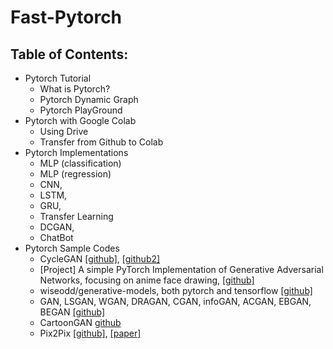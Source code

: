 # Fast-Pytorch

## Table of Contents:
- Pytorch Tutorial
  - What is Pytorch?
  - Pytorch Dynamic Graph
  - Pytorch PlayGround
- Pytorch with Google Colab
  - Using Drive
  - Transfer from Github to Colab
- Pytorch Implementations
  - MLP (classification)
  - MLP (regression)
  - CNN, 
  - LSTM, 
  - GRU,
  - Transfer Learning
  - DCGAN, 
  - ChatBot
- Pytorch Sample Codes
  - CycleGAN [[github]](https://github.com/junyanz/pytorch-CycleGAN-and-pix2pix), [[github2]](https://github.com/znxlwm/pytorch-CycleGAN)
  - [Project] A simple PyTorch Implementation of Generative Adversarial Networks, focusing on anime face drawing, [[github]](https://github.com/jayleicn/animeGAN)
  - wiseodd/generative-models, both pytorch and tensorflow [[github]](https://github.com/wiseodd/generative-models)
  - GAN, LSGAN, WGAN, DRAGAN, CGAN, infoGAN, ACGAN, EBGAN, BEGAN [[github]](https://github.com/znxlwm/pytorch-generative-model-collections)
  - CartoonGAN [github](https://github.com/znxlwm/pytorch-CartoonGAN)
  - Pix2Pix [[github]](https://github.com/znxlwm/pytorch-pix2pix), [[paper]]()
  
  

